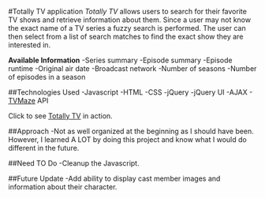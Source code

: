 #Totally TV application
*Totally TV* allows users to search for their favorite TV shows and retrieve information about them. Since a user may not know the exact name of a TV series a fuzzy search is performed. The user can then select from a list of search matches to find the exact show they are interested in.

**Available Information**
-Series summary
-Episode summary
-Episode runtime
-Original air date
-Broadcast network
-Number of seasons
-Number of episodes in a season

##Technologies Used
-Javascript
-HTML
-CSS
-jQuery
-jQuery UI
-AJAX
-[TVMaze](https://api.tvmaze.com/) API

Click to see [Totally TV](https://fhoward123.github.io/TotallyTV/index.html) in action.

##Approach
-Not as well organized at the beginning as I should have been. However, I learned A LOT by doing this project and know what I would do different in the future.

##Need TO Do
-Cleanup the Javascript.

##Future Update
-Add ability to display cast member images and information about their character.
